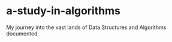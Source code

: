 # a-study-in-algorithms
My journey into the vast lands of Data Structures and Algorithms documented.

